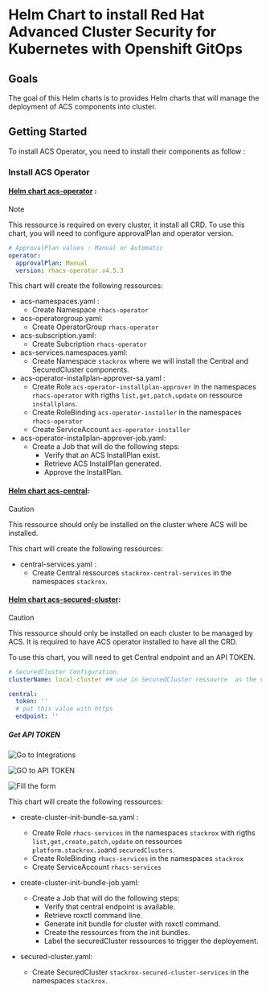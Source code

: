 # Helm Chart to install  Red Hat Advanced Cluster Security for Kubernetes with Openshift GitOps

## Goals
The goal of this Helm charts is to provides Helm charts that will manage the deployment of ACS components into cluster.

## Getting Started
To install ACS Operator, you need to install their components as follow :

### Install ACS Operator

#### [Helm chart acs-operator](./rhacs/acs-operator/Chart.yaml) : 

> [!NOTE]
> This ressource is required on every cluster, it install all CRD.
To use this chart, you will need to configure approvalPlan and operator version.

```yaml
# ApprovalPlan values : Manual or Automatic
operator:
  approvalPlan: Manual
  version: rhacs-operator.v4.5.3
```

This chart will create the following ressources:
- acs-namespaces.yaml : 
    - Create Namespace `rhacs-operator`
- acs-operatorgroup.yaml: 
    - Create OperatorGroup `rhacs-operator`
- acs-subscription.yaml: 
    - Create Subcription `rhacs-operator`
- acs-services.namespaces.yaml: 
    - Create Namespace `stackrox` where we will install the Central and SecuredCluster components.
- acs-operator-installplan-approver-sa.yaml :
    - Create Role `acs-operator-installplan-approver` in the namespaces `rhacs-operator` with rigths `list,get,patch,update` on ressource `installplans`.
    - Create RoleBinding `acs-operator-installer` in the namespaces `rhacs-operator`
    - Create ServiceAccount `acs-operator-installer`
- acs-operator-installplan-approver-job.yaml:
    - Create a Job that will do the following steps:
        - Verify that an ACS InstallPlan exist.
        - Retrieve ACS InstallPlan generated.
        - Approve the InstallPlan.


#### [Helm chart acs-central](./rhacs/acs-central-services/Chart.yaml/):

> [!CAUTION]
> This ressource should only be installed on the cluster where ACS will be installed.

This chart will create the following ressources:
- central-services.yaml : 
    - Create Central ressources `stackrox-central-services` in the namespaces `stackrox`.

#### [Helm chart acs-secured-cluster](./rhacs/acs-secured-cluster/Chart.yaml/):

> [!CAUTION]
> This ressource should only be installed on each cluster to be managed by ACS.
> It is required to have ACS operator installed to have all the CRD.

To use this chart, you will need to get Central endpoint and an API TOKEN.
```yaml
# SecuredCluster Configuration.
clusterName: local-cluster ## use in SecuredCluster ressource  as the value of the clusterName parameter.

central:
  token: ''
  # put this value with https
  endpoint: ''
```
##### Get API TOKEN
![Go to Integrations](./images/integration.png)

![GO to API TOKEN](apitoken.png)

![Fill the form](apitokenform.png)

This chart will create the following ressources:
- create-cluster-init-bundle-sa.yaml :
    - Create Role `rhacs-services` in the namespaces `stackrox` with rigths `list,get,create,patch,update` on ressources `platform.stackrox.io`and `securedClusters`.
    - Create RoleBinding `rhacs-services` in the namespaces `stackrox`
    - Create ServiceAccount `rhacs-services`

- create-cluster-init-bundle-job.yaml:
    - Create a Job that will do the following steps:
        - Verify that central endpoint is available.
        - Retrieve roxctl command line.
        - Generate init bundle for cluster with roxctl command.
        - Create the ressources from the init bundles.
        - Label the securedCluster ressources to trigger the deployement.

- secured-cluster.yaml:
    - Create SecuredCluster `stackrox-secured-cluster-services` in the namespaces `stackrox`.

